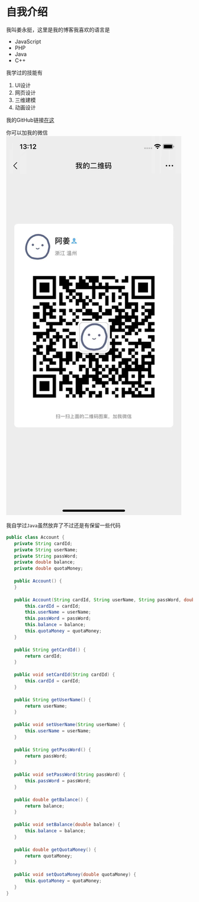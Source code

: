 # 自我介绍
我叫姜永挺，这里是我的博客我喜欢的语言是

* JavaScript
* PHP
* Java
* C++
  
我学过的技能有
1. UI设计
2. 网页设计
3. 三维建模
4. 动画设计

我的GitHub链接[在这](https://github.com/jiangyongting0810)


你可以加我的微信
![微信名片](微信图片_20220327131254.jpg)


我自学过`Java`虽然放弃了不过还是有保留一些代码

 ```Java
 public class Account {
    private String cardId;
    private String userName;
    private String passWord;
    private double balance;
    private double quotaMoney;

    public Account() {
    }

    public Account(String cardId, String userName, String passWord, double quotaMoney) {
        this.cardId = cardId;
        this.userName = userName;
        this.passWord = passWord;
        this.balance = balance;
        this.quotaMoney = quotaMoney;
    }

    public String getCardId() {
        return cardId;
    }

    public void setCardId(String cardId) {
        this.cardId = cardId;
    }

    public String getUserName() {
        return userName;
    }

    public void setUserName(String userName) {
        this.userName = userName;
    }

    public String getPassWord() {
        return passWord;
    }

    public void setPassWord(String passWord) {
        this.passWord = passWord;
    }

    public double getBalance() {
        return balance;
    }

    public void setBalance(double balance) {
        this.balance = balance;
    }

    public double getQuotaMoney() {
        return quotaMoney;
    }

    public void setQuotaMoney(double quotaMoney) {
        this.quotaMoney = quotaMoney;
    }
}

 ```


